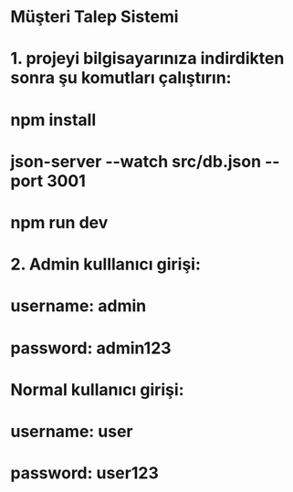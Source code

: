 # Müşteri Talep Sistemi

# 1. projeyi bilgisayarınıza indirdikten sonra şu komutları çalıştırın:
  #  npm install
  #  json-server --watch src/db.json --port 3001
   # npm run dev

# 2. Admin kulllanıcı girişi:
   # username: admin
   # password: admin123

  # Normal kullanıcı girişi:
   # username: user
  #  password: user123